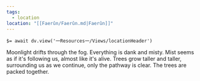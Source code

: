 ```yaml
---
tags:
  - location
location: "[[Faerûn/Faerûn.md|Faerûn]]"
---
```


`$= await dv.view('一Resources一/Views/locationHeader')`

Moonlight drifts through the fog. Everything is dank and misty. Mist seems as if it's following us, almost like it's alive. Trees grow taller and taller, surrounding us as we continue, only the pathway is clear. The trees are packed together.
